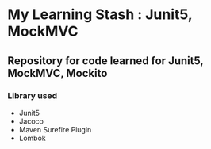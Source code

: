 # My Learning Stash : Junit5, MockMVC
## Repository for code learned for Junit5, MockMVC, Mockito
### Library used 
- Junit5
- Jacoco
- Maven Surefire Plugin
- Lombok

